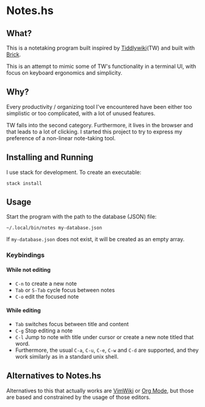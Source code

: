 # Notes.hs

## What?

This is a notetaking program built inspired by
[Tiddlywiki](https://tiddlywiki.com/)(TW) and built with
[Brick](https://github.com/jtdaugherty/brick).

This is an attempt to mimic some of TW's functionality in a terminal UI, with
focus on keyboard ergonomics and simplicity.

## Why?

Every productivity / organizing tool I've encountered have been either too
simplistic or too complicated, with a lot of unused features.

TW falls into the second category. Furthermore, it lives in the browser and
that leads to a lot of clicking. I started this project to try to express my
preference of a non-linear note-taking tool.

## Installing and Running

I use stack for development. To create an executable:
```
stack install
```

## Usage

Start the program with the path to the database (JSON) file:

```
~/.local/bin/notes my-database.json
```

If `my-database.json` does not exist, it will be created as an empty array.

### Keybindings

#### While not editing

* `C-n` to create a new note
* `Tab` or `S-Tab` cycle focus between notes
* `C-o` edit the focused note

#### While editing

* `Tab` switches focus between title and content
* `C-g` Stop editing a note
* `C-l` Jump to note with title under cursor or create a new note titled that
  word.
* Furthermore, the usual `C-a`, `C-u`, `C-e`, `C-w` and `C-d` are supported,
  and they work similarly as in a standard unix shell.

## Alternatives to Notes.hs

Alternatives to this that actually works are
[VimWiki](https://github.com/vimwiki/vimwiki#key-bindings) or [Org
Mode](https://orgmode.org/), but those are based and constrained by the usage
of those editors.

